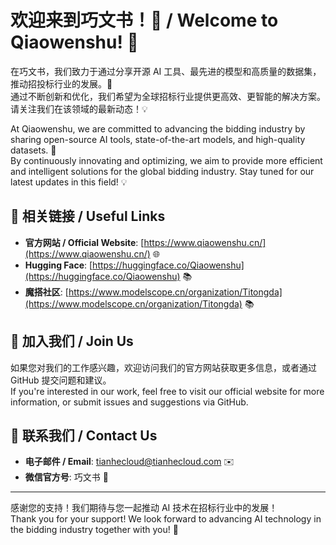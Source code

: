 # 欢迎来到巧文书！🎉 / Welcome to Qiaowenshu! 🎉

在巧文书，我们致力于通过分享开源 AI 工具、最先进的模型和高质量的数据集，推动招投标行业的发展。🚀  
通过不断创新和优化，我们希望为全球招标行业提供更高效、更智能的解决方案。请关注我们在该领域的最新动态！💡

At Qiaowenshu, we are committed to advancing the bidding industry by sharing open-source AI tools, state-of-the-art models, and high-quality datasets. 🚀  
By continuously innovating and optimizing, we aim to provide more efficient and intelligent solutions for the global bidding industry. Stay tuned for our latest updates in this field! 💡

## 📌 相关链接 / Useful Links
- **官方网站 / Official Website**: [https://www.qiaowenshu.cn/](https://www.qiaowenshu.cn/) 🌐  
- **Hugging Face**: [https://huggingface.co/Qiaowenshu](https://huggingface.co/Qiaowenshu) 📚
- **魔搭社区**: [https://www.modelscope.cn/organization/Titongda](https://www.modelscope.cn/organization/Titongda) 📚 

## 🚀 加入我们 / Join Us
如果您对我们的工作感兴趣，欢迎访问我们的官方网站获取更多信息，或者通过 GitHub 提交问题和建议。  
If you're interested in our work, feel free to visit our official website for more information, or submit issues and suggestions via GitHub.

## 💬 联系我们 / Contact Us
- **电子邮件 / Email**: tianhecloud@tianhecloud.com ✉️  
- **微信官方号**: 巧文书 📱

---

感谢您的支持！我们期待与您一起推动 AI 技术在招标行业中的发展！  
Thank you for your support! We look forward to advancing AI technology in the bidding industry together with you! 🎉

